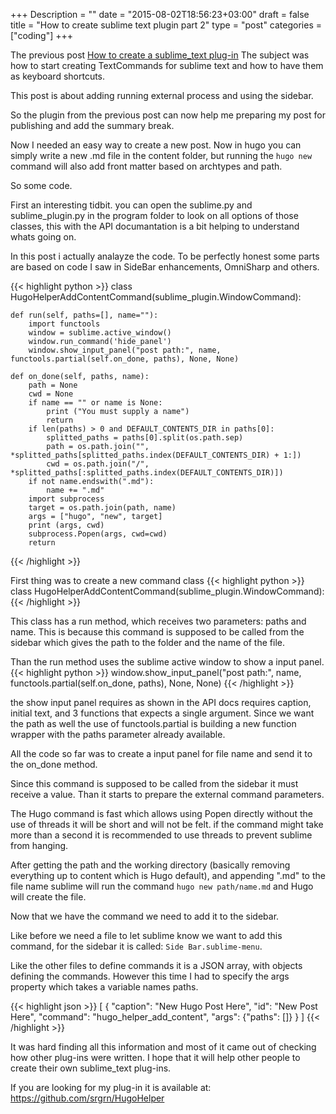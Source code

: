 +++
Description = ""
date = "2015-08-02T18:56:23+03:00"
draft = false
title = "How to create sublime text plugin part 2"
type = "post"
categories = ["coding"]
+++

The previous post [How to create a sublime_text plug-in](https://chatanu.ga/2015/07/how_to_create_sublime_text_plugin/) The subject was how to start creating TextCommands for sublime text and how to have them as keyboard shortcuts.

This post is about adding running external process and using the sidebar.
<!--more-->

So the plugin from the previous post can now help me preparing my post for publishing and add the summary break. 

Now I needed an easy way to create a new post. Now in hugo you can simply write a new .md file in the content folder, but running the ```hugo new``` command will also add front matter based on archtypes and path.

So some code.

First an interesting tidbit. you can open the sublime.py and sublime_plugin.py in the program folder to look on all options of those classes, this with the API documantation is a bit helping to understand whats going on.

In this post i actually analayze the code. To be perfectly honest some parts are based on code I saw in SideBar enhancements, OmniSharp and others.

{{< highlight python >}} 
class HugoHelperAddContentCommand(sublime_plugin.WindowCommand):

    def run(self, paths=[], name=""):
        import functools
        window = sublime.active_window()
        window.run_command('hide_panel')
        window.show_input_panel("post path:", name, functools.partial(self.on_done, paths), None, None)

    def on_done(self, paths, name):
        path = None
        cwd = None
        if name == "" or name is None:
            print ("You must supply a name")
            return
        if len(paths) > 0 and DEFAULT_CONTENTS_DIR in paths[0]:
            splitted_paths = paths[0].split(os.path.sep)
            path = os.path.join("", *splitted_paths[splitted_paths.index(DEFAULT_CONTENTS_DIR) + 1:])
            cwd = os.path.join("/", *splitted_paths[:splitted_paths.index(DEFAULT_CONTENTS_DIR)])
        if not name.endswith(".md"):
            name += ".md"
        import subprocess
        target = os.path.join(path, name)
        args = ["hugo", "new", target]
        print (args, cwd)
        subprocess.Popen(args, cwd=cwd)
        return
{{< /highlight >}}

First thing was to create a new command class 
{{< highlight python >}}
class HugoHelperAddContentCommand(sublime_plugin.WindowCommand):
{{< /highlight >}}

This class has a run method, which receives two parameters: paths and name.
This is because this command is supposed to be called from the sidebar which gives the path to the folder and the name of the file.

Than the run method uses the sublime active window to show a input panel. 
{{< highlight python >}}
window.show_input_panel("post path:", name, functools.partial(self.on_done, paths), None, None)
{{< /highlight >}}

the show input panel requires as shown in the API docs requires caption, initial text, and 3 functions that expects a single argument. Since we want the path as well the use of functools.partial is building a new function wrapper with the paths parameter already available.

All the code so far was to create a input panel for file name and send it to the on_done method.

Since this command is supposed to be called from the sidebar it must receive a value. Than it starts to prepare the external command parameters. 

The Hugo command is fast which allows using Popen directly without the use of threads it will be short and will not be felt. if the command might take more than a second it is recommended to use threads to prevent sublime from hanging.

After getting the path and the working directory (basically removing everything up to content which is Hugo default), and appending ".md" to the file name sublime will run the command ```hugo new path/name.md``` and Hugo will create the file.

Now that we have the command we need to add it to the sidebar.

Like before we need a file to let sublime know we want to add this command, for the sidebar it is called: ```Side Bar.sublime-menu```.

Like the other files to define commands it is a JSON array, with objects defining the commands.
However this time I had to specify the args property which takes a variable names paths.

{{< highlight json >}}
[
    {
        "caption": "New Hugo Post Here",
        "id": "New Post Here",
        "command": "hugo_helper_add_content",
        "args": {"paths": []}
    }
]
{{< /highlight >}}

It was hard finding all this information and most of it came out of checking how other plug-ins were written. I hope that it will help other people to create their own sublime_text plug-ins.

If you are looking for my plug-in it is available at: https://github.com/srgrn/HugoHelper


